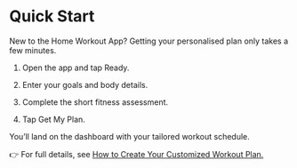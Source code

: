 # Quick Start

New to the Home Workout App? Getting your personalised plan only takes a few minutes.

1. Open the app and tap Ready.


2. Enter your goals and body details.


3. Complete the short fitness assessment.


4. Tap Get My Plan.



You’ll land on the dashboard with your tailored workout schedule.

👉 For full details, see [How to Create Your Customized Workout Plan.](docs/task.md)